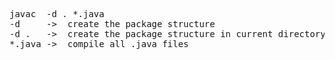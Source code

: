 <pre>
javac  -d . *.java
-d     ->  create the package structure
-d .   ->  create the package structure in current directory
*.java ->  compile all .java files
</pre>
